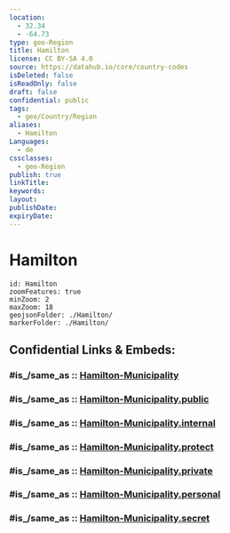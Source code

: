 ```yaml
---
location:
  - 32.34
  - -64.73
type: geo-Region
title: Hamilton
license: CC BY-SA 4.0
source: https://datahub.io/core/country-codes
isDeleted: false
isReadOnly: false
draft: false
confidential: public
tags:
  - geo/Country/Region
aliases:
  - Hamilton
Languages:
  - de
cssclasses:
  - geo-Region
publish: true
linkTitle:
keywords:
layout:
publishDate:
expiryDate:
---
```


# Hamilton

```leaflet
id: Hamilton
zoomFeatures: true 
minZoom: 2 
maxZoom: 18
geojsonFolder: ./Hamilton/
markerFolder: ./Hamilton/
```


## Confidential Links & Embeds: 

### #is_/same_as :: [Hamilton-Municipality](/_Standards/Earth/Continent/America~Caribbean/Bermuda/Counties/Hamilton-Municipality.md) 

### #is_/same_as :: [Hamilton-Municipality.public](/_public/Earth/Continent/America~Caribbean/Bermuda/Counties/Hamilton-Municipality.public.md) 

### #is_/same_as :: [Hamilton-Municipality.internal](/_internal/Earth/Continent/America~Caribbean/Bermuda/Counties/Hamilton-Municipality.internal.md) 

### #is_/same_as :: [Hamilton-Municipality.protect](/_protect/Earth/Continent/America~Caribbean/Bermuda/Counties/Hamilton-Municipality.protect.md) 

### #is_/same_as :: [Hamilton-Municipality.private](/_private/Earth/Continent/America~Caribbean/Bermuda/Counties/Hamilton-Municipality.private.md) 

### #is_/same_as :: [Hamilton-Municipality.personal](/_personal/Earth/Continent/America~Caribbean/Bermuda/Counties/Hamilton-Municipality.personal.md) 

### #is_/same_as :: [Hamilton-Municipality.secret](/_secret/Earth/Continent/America~Caribbean/Bermuda/Counties/Hamilton-Municipality.secret.md)


